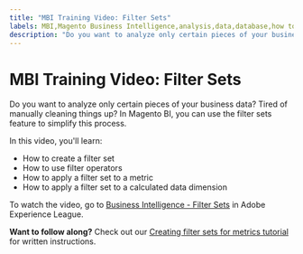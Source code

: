 ```yaml
---
title: "MBI Training Video: Filter Sets"
labels: MBI,Magento Business Intelligence,analysis,data,database,how to,mbi-api-migration,reports
description: "Do you want to analyze only certain pieces of your business data? Tired of manually cleaning things up? In Magento BI, you can use the filter sets feature to simplify this process."
---
```


# MBI Training Video: Filter Sets

Do you want to analyze only certain pieces of your business data? Tired of manually cleaning things up? In Magento BI, you can use the filter sets feature to simplify this process.

In this video, you'll learn:

* How to create a filter set
* How to use filter operators
* How to apply a filter set to a metric
* How to apply a filter set to a calculated data dimension

To watch the video, go to [Business Intelligence - Filter Sets](https://experienceleague.adobe.com/docs/commerce-learn/tutorials/business-intelligence/filter-sets.html) in Adobe Experience League.

 **Want to follow along?** Check out our [Creating filter sets for metrics tutorial](https://support.magento.com/hc/en-us/articles/360016505492) for written instructions. 